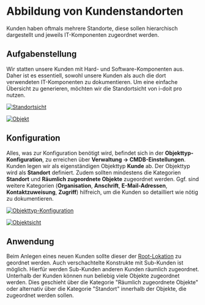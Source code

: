 # Abbildung von Kundenstandorten

Kunden haben oftmals mehrere Standorte, diese sollen hierarchisch dargestellt und jeweils IT-Komponenten zugeordnet werden.

Aufgabenstellung
----------------

Wir statten unsere Kunden mit Hard- und Software-Komponenten aus. Daher ist es essentiell, sowohl unsere Kunden als auch die dort verwendeten IT-Komponenten zu dokumentieren. Um eine einfache Übersicht zu generieren, möchten wir die Standortsicht von i-doit pro nutzen.

[![Standortsicht](../assets/images/de/anwendungsfaelle/abbildung-von-kundenstandorten/1-avk.png)](../assets/images/de/anwendungsfaelle/abbildung-von-kundenstandorten/1-avk.png)

[![Objekt](../assets/images/de/anwendungsfaelle/abbildung-von-kundenstandorten/2-avk.png)](../assets/images/de/anwendungsfaelle/abbildung-von-kundenstandorten/2-avk.png)

Konfiguration
-------------

Alles, was zur Konfiguration benötigt wird, befindet sich in der **Objekttyp-Konfiguration**, zu erreichen über **Verwaltung → CMDB-Einstellungen**. Kunden legen wir als eigenständigen Objekttyp **Kunde** ab. Der Objekttyp wird als **Standort** definiert. Zudem sollten mindestens die Kategorien **Standort** und **Räumlich zugeordnete Objekte** zugeordnet werden. Ggf. sind weitere Kategorien (**Organisation**, **Anschrift**, **E-Mail-Adressen**, **Kontaktzuweisung**, **Zugriff**) hilfreich, um die Kunden so detailliert wie nötig zu dokumentieren.

[![Objekttyp-Konfiguration](../assets/images/de/anwendungsfaelle/abbildung-von-kundenstandorten/3-avk.png)](../assets/images/de/anwendungsfaelle/abbildung-von-kundenstandorten/3-avk.png)

[![Objektsicht](../assets/images/de/anwendungsfaelle/abbildung-von-kundenstandorten/4-avk.png)](../assets/images/de/anwendungsfaelle/abbildung-von-kundenstandorten/4-avk.png)

Anwendung
---------

Beim Anlegen eines neuen Kunden sollte dieser der [Root-Lokation](../glossar.md#root-lokation) zu geordnet werden. Auch verschachtelte Konstrukte mit Sub-Kunden ist möglich. Hierfür werden Sub-Kunden anderen Kunden räumlich zugeordnet. Unterhalb der Kunden können nun beliebig viele Objekte zugeordnet werden. Dies geschieht über die Kategorie "Räumlich zugeordnete Objekte" oder alternativ über die Kategorie "Standort" innerhalb der Objekte, die zugeordnet werden sollen.
